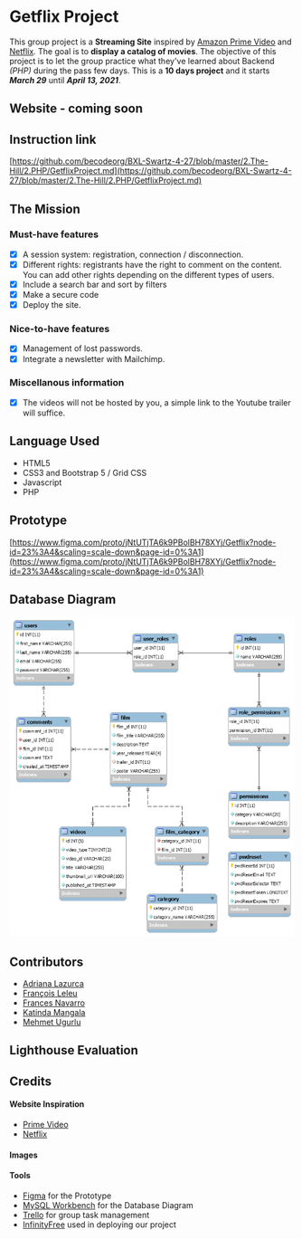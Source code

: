 # **Getflix Project**
This group project is a **Streaming Site** inspired by [Amazon Prime Video](https://www.primevideo.com/) and [Netflix](https://www.netflix.com/be-en/). The goal is to **display a catalog of movies**.
The objective of this project is to let the group practice what they've learned about Backend *(PHP)* during the pass few days. This is a **10 days project** and it starts ***March 29*** until ***April 13, 2021***.

## **Website - coming soon**

## **Instruction link**
[https://github.com/becodeorg/BXL-Swartz-4-27/blob/master/2.The-Hill/2.PHP/GetflixProject.md](https://github.com/becodeorg/BXL-Swartz-4-27/blob/master/2.The-Hill/2.PHP/GetflixProject.md)

## **The Mission**
  ### Must-have features
  - [x] A session system: registration, connection / disconnection.
  - [x] Different rights: registrants have the right to comment on the content. You can add other rights depending on the different types of users.
  - [x] Include a search bar and sort by filters
  - [x] Make a secure code
  - [x] Deploy the site.

  ### Nice-to-have features
  - [x] Management of lost passwords.
  - [x] Integrate a newsletter with Mailchimp.

  ### Miscellanous information
  - [x] The videos will not be hosted by you, a simple link to the Youtube trailer will suffice.
  
## **Language Used**
- HTML5
- CSS3 and Bootstrap 5 / Grid CSS
- Javascript
- PHP

## **Prototype**
[https://www.figma.com/proto/jNtUTjTA6k9PBolBH78XYj/Getflix?node-id=23%3A4&scaling=scale-down&page-id=0%3A1](https://www.figma.com/proto/jNtUTjTA6k9PBolBH78XYj/Getflix?node-id=23%3A4&scaling=scale-down&page-id=0%3A1)

## **Database Diagram**
![Getflix Database Diagram](documentation/getflix_database_diagram.png)

## **Contributors**
- [Adriana Lazurca](https://github.com/adriana-lazurca) 
- [François Leleu](https://github.com/FrancoisLeleu) 
- [Frances Navarro](https://github.com/frances-joffany-navarro)
- [Katinda Mangala](https://github.com/katinda)
- [Mehmet Ugurlu](https://github.com/mugurlu0)

## **Lighthouse Evaluation**

## **Credits**
#### Website Inspiration
- [Prime Video](https://www.primevideo.com/)
- [Netflix](https://www.netflix.com/be-en/)
  
#### Images


#### Tools
- [Figma](https://www.figma.com/) for the Prototype
- [MySQL Workbench](https://www.mysql.com/products/workbench/) for the Database Diagram
- [Trello](https://trello.com/) for group task management
- [InfinityFree](https://infinityfree.net/) used in deploying our project